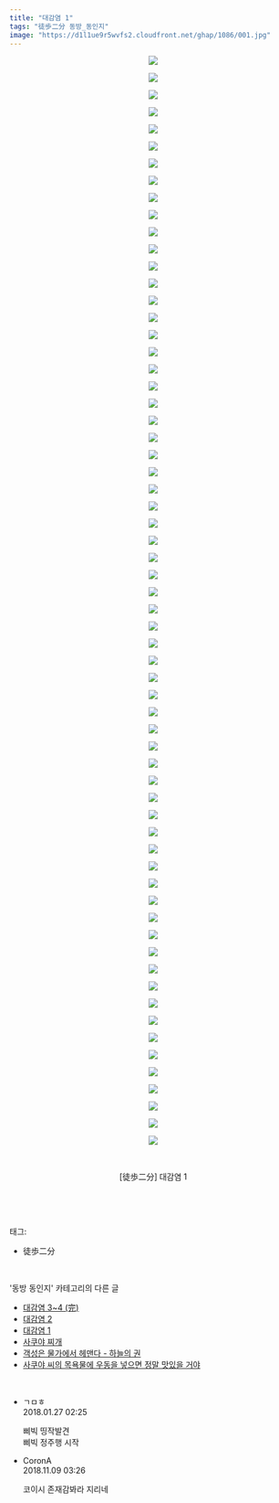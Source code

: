```yaml
---
title: "대감염 1"
tags: "徒歩二分 동방_동인지"
image: "https://d1l1ue9r5wvfs2.cloudfront.net/ghap/1086/001.jpg"
---
```

<div class="article">
<p style="text-align: center; clear: none; float: none;"><img src="{{ site.imgserver9 }}/ghap/1086/001.jpg"/></p>
<p style="text-align: center; clear: none; float: none;"><img src="{{ site.imgserver9 }}/ghap/1086/002.jpg"/></p>
<p style="text-align: center; clear: none; float: none;"><img src="{{ site.imgserver9 }}/ghap/1086/003.jpg"/></p>
<p style="text-align: center; clear: none; float: none;"><img src="{{ site.imgserver9 }}/ghap/1086/004.jpg"/></p>
<p style="text-align: center; clear: none; float: none;"><img src="{{ site.imgserver9 }}/ghap/1086/005.jpg"/></p>
<p style="text-align: center; clear: none; float: none;"><img src="{{ site.imgserver9 }}/ghap/1086/006.jpg"/></p>
<p style="text-align: center; clear: none; float: none;"><img src="{{ site.imgserver9 }}/ghap/1086/007.jpg"/></p>
<p style="text-align: center; clear: none; float: none;"><img src="{{ site.imgserver9 }}/ghap/1086/008.jpg"/></p>
<p style="text-align: center; clear: none; float: none;"><img src="{{ site.imgserver9 }}/ghap/1086/009.jpg"/></p>
<p style="text-align: center; clear: none; float: none;"><img src="{{ site.imgserver9 }}/ghap/1086/010.jpg"/></p>
<p style="text-align: center; clear: none; float: none;"><img src="{{ site.imgserver9 }}/ghap/1086/011.jpg"/></p>
<p style="text-align: center; clear: none; float: none;"><img src="{{ site.imgserver9 }}/ghap/1086/012.jpg"/></p>
<p style="text-align: center; clear: none; float: none;"><img src="{{ site.imgserver9 }}/ghap/1086/013.jpg"/></p>
<p style="text-align: center; clear: none; float: none;"><img src="{{ site.imgserver9 }}/ghap/1086/014.jpg"/></p>
<p style="text-align: center; clear: none; float: none;"><img src="{{ site.imgserver9 }}/ghap/1086/015.jpg"/></p>
<p style="text-align: center; clear: none; float: none;"><img src="{{ site.imgserver9 }}/ghap/1086/016.jpg"/></p>
<p style="text-align: center; clear: none; float: none;"><img src="{{ site.imgserver9 }}/ghap/1086/017.jpg"/></p>
<p style="text-align: center; clear: none; float: none;"><img src="{{ site.imgserver9 }}/ghap/1086/018.jpg"/></p>
<p style="text-align: center; clear: none; float: none;"><img src="{{ site.imgserver9 }}/ghap/1086/019.jpg"/></p>
<p style="text-align: center; clear: none; float: none;"><img src="{{ site.imgserver9 }}/ghap/1086/020.jpg"/></p>
<p style="text-align: center; clear: none; float: none;"><img src="{{ site.imgserver9 }}/ghap/1086/021.jpg"/></p>
<p style="text-align: center; clear: none; float: none;"><img src="{{ site.imgserver9 }}/ghap/1086/022.jpg"/></p>
<p style="text-align: center; clear: none; float: none;"><img src="{{ site.imgserver9 }}/ghap/1086/023.jpg"/></p>
<p style="text-align: center; clear: none; float: none;"><img src="{{ site.imgserver9 }}/ghap/1086/024.jpg"/></p>
<p style="text-align: center; clear: none; float: none;"><img src="{{ site.imgserver9 }}/ghap/1086/025.jpg"/></p>
<p style="text-align: center; clear: none; float: none;"><img src="{{ site.imgserver9 }}/ghap/1086/026.jpg"/></p>
<p style="text-align: center; clear: none; float: none;"><img src="{{ site.imgserver9 }}/ghap/1086/027.jpg"/></p>
<p style="text-align: center; clear: none; float: none;"><img src="{{ site.imgserver9 }}/ghap/1086/028.jpg"/></p>
<p style="text-align: center; clear: none; float: none;"><img src="{{ site.imgserver9 }}/ghap/1086/029.jpg"/></p>
<p style="text-align: center; clear: none; float: none;"><img src="{{ site.imgserver9 }}/ghap/1086/030.jpg"/></p>
<p style="text-align: center; clear: none; float: none;"><img src="{{ site.imgserver9 }}/ghap/1086/031.jpg"/></p>
<p style="text-align: center; clear: none; float: none;"><img src="{{ site.imgserver9 }}/ghap/1086/032.jpg"/></p>
<p style="text-align: center; clear: none; float: none;"><img src="{{ site.imgserver9 }}/ghap/1086/033.jpg"/></p>
<p style="text-align: center; clear: none; float: none;"><img src="{{ site.imgserver9 }}/ghap/1086/034.jpg"/></p>
<p style="text-align: center; clear: none; float: none;"><img src="{{ site.imgserver9 }}/ghap/1086/035.jpg"/></p>
<p style="text-align: center; clear: none; float: none;"><img src="{{ site.imgserver9 }}/ghap/1086/036.jpg"/></p>
<p style="text-align: center; clear: none; float: none;"><img src="{{ site.imgserver9 }}/ghap/1086/037.jpg"/></p>
<p style="text-align: center; clear: none; float: none;"><img src="{{ site.imgserver9 }}/ghap/1086/038.jpg"/></p>
<p style="text-align: center; clear: none; float: none;"><img src="{{ site.imgserver9 }}/ghap/1086/039.jpg"/></p>
<p style="text-align: center; clear: none; float: none;"><img src="{{ site.imgserver9 }}/ghap/1086/040.jpg"/></p>
<p style="text-align: center; clear: none; float: none;"><img src="{{ site.imgserver9 }}/ghap/1086/041.jpg"/></p>
<p style="text-align: center; clear: none; float: none;"><img src="{{ site.imgserver9 }}/ghap/1086/042.jpg"/></p>
<p style="text-align: center; clear: none; float: none;"><img src="{{ site.imgserver9 }}/ghap/1086/043.jpg"/></p>
<p style="text-align: center; clear: none; float: none;"><img src="{{ site.imgserver9 }}/ghap/1086/044.jpg"/></p>
<p style="text-align: center; clear: none; float: none;"><img src="{{ site.imgserver9 }}/ghap/1086/045.jpg"/></p>
<p style="text-align: center; clear: none; float: none;"><img src="{{ site.imgserver9 }}/ghap/1086/046.jpg"/></p>
<p style="text-align: center; clear: none; float: none;"><img src="{{ site.imgserver9 }}/ghap/1086/047.jpg"/></p>
<p style="text-align: center; clear: none; float: none;"><img src="{{ site.imgserver9 }}/ghap/1086/048.jpg"/></p>
<p style="text-align: center; clear: none; float: none;"><img src="{{ site.imgserver9 }}/ghap/1086/049.jpg"/></p>
<p style="text-align: center; clear: none; float: none;"><img src="{{ site.imgserver9 }}/ghap/1086/050.jpg"/></p>
<p style="text-align: center; clear: none; float: none;"><img src="{{ site.imgserver9 }}/ghap/1086/051.jpg"/></p>
<p style="text-align: center; clear: none; float: none;"><img src="{{ site.imgserver9 }}/ghap/1086/052.jpg"/></p>
<p style="text-align: center; clear: none; float: none;"><img src="{{ site.imgserver9 }}/ghap/1086/053.jpg"/></p>
<p style="text-align: center; clear: none; float: none;"><img src="{{ site.imgserver9 }}/ghap/1086/054.jpg"/></p>
<p style="text-align: center; clear: none; float: none;"><img src="{{ site.imgserver9 }}/ghap/1086/055.jpg"/></p>
<p style="text-align: center; clear: none; float: none;"><img src="{{ site.imgserver9 }}/ghap/1086/056.jpg"/></p>
<p style="text-align: center; clear: none; float: none;"><img src="{{ site.imgserver9 }}/ghap/1086/057.jpg"/></p>
<p style="text-align: center; clear: none; float: none;"><img src="{{ site.imgserver9 }}/ghap/1086/058.jpg"/></p>
<p style="text-align: center; clear: none; float: none;"><img src="{{ site.imgserver9 }}/ghap/1086/059.jpg"/></p>
<p style="text-align: center; clear: none; float: none;"><img src="{{ site.imgserver9 }}/ghap/1086/060.jpg"/></p>
<p style="text-align: center; clear: none; float: none;"><img src="{{ site.imgserver9 }}/ghap/1086/061.jpg"/></p>
<p style="text-align: center; clear: none; float: none;"><img src="{{ site.imgserver9 }}/ghap/1086/062.jpg"/></p>
<p style="text-align: center; clear: none; float: none;"><img src="{{ site.imgserver9 }}/ghap/1086/063.jpg"/></p>
<p style="text-align: center; clear: none; float: none;"><img src="{{ site.imgserver9 }}/ghap/1086/064.jpg"/></p>
<p style="text-align: center; clear: none; float: none;"><br/></p>
<p style="text-align: center; clear: none; float: none;">[徒歩二分] 대감염 1</p>
<p><br/></p>
</div><br/>
<div class="tagTrail">
<p>태그: </p>
<ul>
<li>徒歩二分</li>
</ul>
</div><br/>
<div class="another">
<p>'동방 동인지' 카테고리의 다른 글</p>
<ul>
<li><a href="/ghap_1088">대감염 3~4 (完)</a></li>
<li><a href="/ghap_1087">대감염 2</a></li>
<li><a href="/ghap_1086">대감염 1</a></li>
<li><a href="/ghap_1085">사쿠야 찌개</a></li>
<li><a href="/ghap_1084">객성은 물가에서 헤맨다 - 하늘의 권</a></li>
<li><a href="/ghap_1082">사쿠야 씨의 목욕물에 우동을 넣으면 정말 맛있을 거야</a></li>
</ul>
</div><br/>
<div class="cb_module cb_fluid">
<div class="cb_wrt cb_profile">
<div class="comment">
<ul>
<li class="cb_thumb_off" id="comment15184005">
<div class="cb_comment_area">
<div class="cb_info_area">
<div class="cb_section">
<span class="cb_nick_name">ㄱㅁㅎ</span>
</div>
<div class="cb_section">
<span class="cb_date">2018.01.27 02:25 </span>
</div>
</div>
<div class="cb_dsc_comment">
<p class="cb_dsc">
											삐빅 띵작발견<br/>
삐빅 정주행 시작
										</p>
</div>
</div></li>
<li class="cb_thumb_off" id="comment15370211">
<div class="cb_comment_area">
<div class="cb_info_area">
<div class="cb_section">
<span class="cb_nick_name">CoronA</span>
</div>
<div class="cb_section">
<span class="cb_date">2018.11.09 03:26 </span>
</div>
</div>
<div class="cb_dsc_comment">
<p class="cb_dsc">
											코이시 존재감봐라 지리네
										</p>
</div>
</div></li>
</ul>
</div>
</div><!-- commentList close -->
</div><br/>
